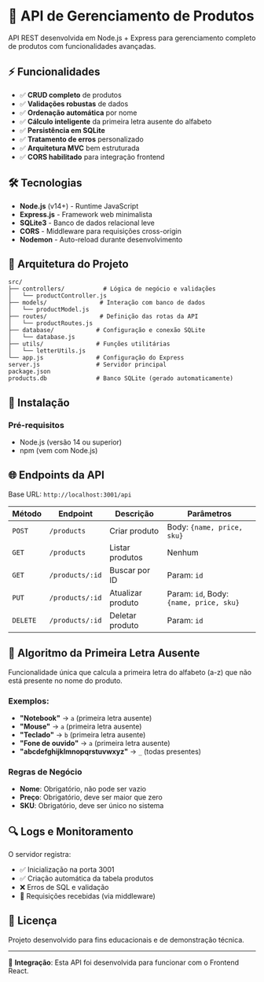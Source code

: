 # 🚀 API de Gerenciamento de Produtos

API REST desenvolvida em Node.js + Express para gerenciamento completo de produtos com funcionalidades avançadas.

## ⚡ Funcionalidades

- ✅ **CRUD completo** de produtos
- ✅ **Validações robustas** de dados
- ✅ **Ordenação automática** por nome
- ✅ **Cálculo inteligente** da primeira letra ausente do alfabeto
- ✅ **Persistência em SQLite**
- ✅ **Tratamento de erros** personalizado
- ✅ **Arquitetura MVC** bem estruturada
- ✅ **CORS habilitado** para integração frontend

## 🛠️ Tecnologias

- **Node.js** (v14+) - Runtime JavaScript
- **Express.js** - Framework web minimalista
- **SQLite3** - Banco de dados relacional leve
- **CORS** - Middleware para requisições cross-origin
- **Nodemon** - Auto-reload durante desenvolvimento

## 📁 Arquitetura do Projeto

```
src/
├── controllers/           # Lógica de negócio e validações
│   └── productController.js
├── models/               # Interação com banco de dados
│   └── productModel.js
├── routes/               # Definição das rotas da API
│   └── productRoutes.js
├── database/            # Configuração e conexão SQLite
│   └── database.js
├── utils/               # Funções utilitárias
│   └── letterUtils.js
└── app.js               # Configuração do Express
server.js                # Servidor principal
package.json
products.db              # Banco SQLite (gerado automaticamente)
```

## 🔧 Instalação

### Pré-requisitos
- Node.js (versão 14 ou superior)
- npm (vem com Node.js)

## 🌐 Endpoints da API

Base URL: `http://localhost:3001/api`

| Método | Endpoint | Descrição | Parâmetros |
|--------|----------|-----------|------------|
| `POST` | `/products` | Criar produto | Body: `{name, price, sku}` |
| `GET` | `/products` | Listar produtos | Nenhum |
| `GET` | `/products/:id` | Buscar por ID | Param: `id` |
| `PUT` | `/products/:id` | Atualizar produto | Param: `id`, Body: `{name, price, sku}` |
| `DELETE` | `/products/:id` | Deletar produto | Param: `id` |

## 🧮 Algoritmo da Primeira Letra Ausente

Funcionalidade única que calcula a primeira letra do alfabeto (a-z) que não está presente no nome do produto.

### Exemplos:
- **"Notebook"** → `a` (primeira letra ausente)
- **"Mouse"** → `a` (primeira letra ausente)  
- **"Teclado"** → `b` (primeira letra ausente)
- **"Fone de ouvido"** → `a` (primeira letra ausente)
- **"abcdefghijklmnopqrstuvwxyz"** → `_` (todas presentes)

### Regras de Negócio
- **Nome**: Obrigatório, não pode ser vazio
- **Preço**: Obrigatório, deve ser maior que zero
- **SKU**: Obrigatório, deve ser único no sistema

## 🔍 Logs e Monitoramento

O servidor registra:
- ✅ Inicialização na porta 3001
- ✅ Criação automática da tabela produtos
- ❌ Erros de SQL e validação
- 📝 Requisições recebidas (via middleware)

## 📄 Licença

Projeto desenvolvido para fins educacionais e de demonstração técnica.

---

🔗 **Integração**: Esta API foi desenvolvida para funcionar com o Frontend React.
